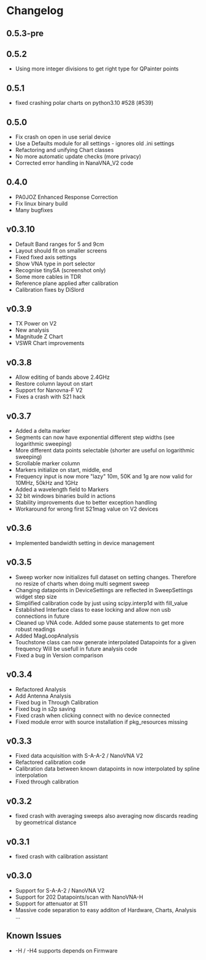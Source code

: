 Changelog
=========

0.5.3-pre
-----

0.5.2
-----

 - Using more integer divisions to get right type for QPainter
   points

0.5.1
-----

 - fixed crashing polar charts on python3.10  #528 (#539)

0.5.0
-----

 - Fix crash on open in use serial device
 - Use a Defaults module for all settings -
   ignores old .ini settings
 - Refactoring and unifying Chart classes
 - No more automatic update checks (more privacy)
 - Corrected error handling in NanaVNA\_V2 code 

0.4.0
-----

 - PA0JOZ Enhanced Response Correction
 - Fix linux binary build
 - Many bugfixes

v0.3.10
------

- Default Band ranges for 5 and 9cm
- Layout should fit on smaller screens
- Fixed fixed axis settings
- Show VNA type in port selector
- Recognise tinySA (screenshot only)
- Some more cables in TDR
- Reference plane applied after calibration
- Calibration fixes by DiSlord

v0.3.9
------

- TX Power on V2
- New analysis
- Magnitude Z Chart
- VSWR Chart improvements

v0.3.8
------

- Allow editing of bands above 2.4GHz
- Restore column layout on start
- Support for Nanovna-F V2
- Fixes a crash with S21 hack

v0.3.7
------

- Added a delta marker
- Segments can now have exponential different step widths
  (see logarithmic sweeping)
- More different data points selectable
  (shorter are useful on logarithmic sweeping)
- Scrollable marker column
- Markers initialize on start, middle, end
- Frequency input is now more "lazy"
  10m, 50K and 1g are now valid for 10MHz, 50kHz and 1GHz
- Added a wavelength field to Markers
- 32 bit windows binaries build in actions
- Stability improvements due to better exception handling
- Workaround for wrong first S21mag value on V2 devices

v0.3.6
------

- Implemented bandwidth setting in device management

v0.3.5
------

- Sweep worker now initializes full dataset on setting changes.
  Therefore no resize of charts when doing multi segment sweep
- Changing datapoints in DeviceSettings are reflected in SweepSettings widget step size
- Simplified calibration code by just using scipy.interp1d with fill\_value
- Established Interface class to ease locking and allow non usb connections in future
- Cleaned up VNA code. Added some pause statements to get more robust readings
- Added MagLoopAnalysis
- Touchstone class can now generate interpolated Datapoints for a given frequency
  Will be usefull in future analysis code
- Fixed a bug in Version comparison

v0.3.4
------

- Refactored Analysis
- Add Antenna Analysis
- Fixed bug in Through Calibration
- Fixed bug in s2p saving
- Fixed crash when clicking connect with no device connected
- Fixed module error with source installation if
  pkg\_resources missing

v0.3.3
------

- Fixed data acquisition with S-A-A-2 / NanoVNA V2
- Refactored calibration code
- Calibration data between known datapoints in now
  interpolated by spline interpolation
- Fixed through calibration

v0.3.2
------

- fixed crash with averaging sweeps
  also averaging now discards reading by geometrical distance

v0.3.1
------

- fixed crash with calibration assistant

v0.3.0
------

- Support for S-A-A-2 / NanoVNA V2
- Support for 202 Datapoints/scan with NanoVNA-H
- Support for attenuator at S11
- Massive code separation to easy additon of
  Hardware, Charts, Analysis ...

Known Issues
------------

- -H / -H4 supports depends on Firmware
